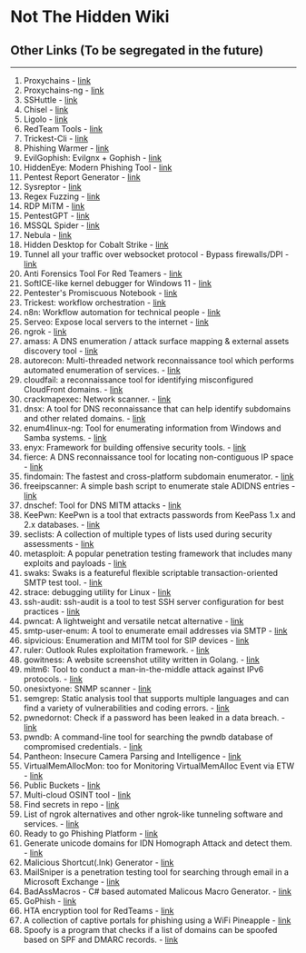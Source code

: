 # Not The Hidden Wiki

## Other Links (To be segregated in the future)
-----

1. Proxychains - [link](https://github.com/haad/proxychains)
2. Proxychains-ng - [link](https://github.com/rofl0r/proxychains-ng)
3. SSHuttle - [link](https://github.com/sshuttle/sshuttle)
4. Chisel - [link](https://github.com/jpillora/chisel)
5. Ligolo - [link](https://github.com/sysdream/ligolo)
6. RedTeam Tools - [link](https://github.com/A-poc/RedTeam-Tools)
7. Trickest-Cli - [link](https://github.com/trickest/trickest-cli)
8. Phishing Warmer - [link](https://github.com/WKL-Sec/Warmer)
9. EvilGophish: Evilgnx + Gophish - [link](https://github.com/fin3ss3g0d/evilgophish)
10. HiddenEye: Modern Phishing Tool - [link](https://github.com/Morsmalleo/HiddenEye)
11. Pentest Report Generator - [link](https://github.com/pwndoc-ng/pwndoc-ng)
12. Sysreptor - [link](https://github.com/Syslifters/sysreptor)
13. Regex Fuzzing - [link](https://github.com/0xacb/recollapse)
14. RDP MiTM - [link](https://github.com/GoSecure/pyrdp)
15. PentestGPT - [link](https://github.com/GreyDGL/PentestGPT)
16. MSSQL Spider - [link](https://github.com/dadevel/mssql-spider)
17. Nebula - [link](https://github.com/slackhq/nebula)
18. Hidden Desktop for Cobalt Strike - [link](https://github.com/WKL-Sec/HiddenDesktop)
19. Tunnel all your traffic over websocket protocol - Bypass firewalls/DPI - [link](https://github.com/erebe/wstunnel)
20. Anti Forensics Tool For Red Teamers - [link](https://github.com/PaulNorman01/Forensia)
21. SoftICE-like kernel debugger for Windows 11 - [link](https://github.com/vitoplantamura/BugChecker)
22. Pentester's Promiscuous Notebook - [link](https://github.com/cpt-kernel/APT)
23. Trickest: workflow orchestration - [link](https://trickest.com/)
24. n8n: Workflow automation for technical people - [link](https://n8n.io/)
25. Serveo: Expose local servers to the internet - [link](https://serveo.net/)
26. ngrok - [link](https://ngrok.com/)
27. amass: A DNS enumeration / attack surface mapping & external assets discovery tool - [link](https://github.com/OWASP/Amass)
28. autorecon: Multi-threaded network reconnaissance tool which performs automated enumeration of services. - [link](https://github.com/Tib3rius/AutoRecon)
29. cloudfail: a reconnaissance tool for identifying misconfigured CloudFront domains. - [link](https://github.com/m0rtem/CloudFail)
30. crackmapexec: Network scanner. - [link](https://github.com/Porchetta-Industries/CrackMapExec)
31. dnsx: A tool for DNS reconnaissance that can help identify subdomains and other related domains. - [link](https://github.com/projectdiscovery/dnsx)
32. enum4linux-ng: Tool for enumerating information from Windows and Samba systems. - [link](https://github.com/cddmp/enum4linux-ng)
33. enyx: Framework for building offensive security tools. - [link](https://github.com/trickster0/enyx)
34. fierce: A DNS reconnaissance tool for locating non-contiguous IP space - [link](https://github.com/mschwager/fierce)
35. findomain: The fastest and cross-platform subdomain enumerator. - [link](https://github.com/findomain/findomain)
36. freeipscanner: A simple bash script to enumerate stale ADIDNS entries - [link](https://github.com/scrt/freeipscanner)
37. dnschef: Tool for DNS MITM attacks - [link](https://github.com/iphelix/dnschef)
38. KeePwn: KeePwn is a tool that extracts passwords from KeePass 1.x and 2.x databases. - [link](https://github.com/Orange-Cyberdefense/KeePwn)
39. seclists: A collection of multiple types of lists used during security assessments - [link](https://github.com/danielmiessler/SecLists)
40. metasploit: A popular penetration testing framework that includes many exploits and payloads - [link](https://github.com/rapid7/metasploit-framework)
41. swaks: Swaks is a featureful flexible scriptable transaction-oriented SMTP test tool. - [link](https://github.com/jetmore/swaks)
42. strace: debugging utility for Linux  - [link](https://github.com/strace/strace)
43. ssh-audit: ssh-audit is a tool to test SSH server configuration for best practices - [link](https://github.com/arthepsy/ssh-audit)
44. pwncat: A lightweight and versatile netcat alternative - [link](https://github.com/calebstewart/pwncat)
45. smtp-user-enum: A tool to enumerate email addresses via SMTP - [link](https://github.com/pentestmonkey/smtp-user-enum)
46. sipvicious: Enumeration and MITM tool for SIP devices - [link](https://github.com/enablesecurity/sipvicious)
47. ruler: Outlook Rules exploitation framework. - [link](https://github.com/sensepost/ruler)
48. gowitness: A website screenshot utility written in Golang. - [link](https://github.com/sensepost/gowitness)
49. mitm6: Tool to conduct a man-in-the-middle attack against IPv6 protocols. - [link](https://github.com/fox-it/mitm6)
50. onesixtyone: SNMP scanner  - [link](https://github.com/trailofbits/onesixtyone)
51. semgrep: Static analysis tool that supports multiple languages and can find a variety of vulnerabilities and coding errors. - [link](https://github.com/returntocorp/semgrep/)
52. pwnedornot: Check if a password has been leaked in a data breach. - [link](https://github.com/thewhiteh4t/pwnedOrNot)
53. pwndb: A command-line tool for searching the pwndb database of compromised credentials. - [link](https://github.com/davidtavarez/pwndb)
54. Pantheon: Insecure Camera Parsing and Intelligence - [link](https://github.com/josh0xA/Pantheon)
55. VirtualMemAllocMon: too for Monitoring VirtualMemAlloc Event via ETW - [link](https://github.com/DamonMohammadbagher/ETWProcessMon2/tree/main/VirtualMemAllocMon/)
56. Public Buckets - [link](https://buckets.grayhatwarfare.com/)
57. Multi-cloud OSINT tool - [link](https://github.com/initstring/cloud_enum)
58. Find secrets in repo - [link](https://github.com/trufflesecurity/trufflehog)
59. List of ngrok alternatives and other ngrok-like tunneling software and services. - [link](https://github.com/anderspitman/awesome-tunneling)
60. Ready to go Phishing Platform - [link](https://github.com/JoelGMSec/EvilnoVNC)
61. Generate unicode domains for IDN Homograph Attack and detect them. - [link](https://github.com/UndeadSec/EvilURL)
62. Malicious Shortcut(.lnk) Generator - [link](https://github.com/it-gorillaz/lnk2pwn)
63. MailSniper is a penetration testing tool for searching through email in a Microsoft Exchange - [link](https://github.com/dafthack/MailSniper)
64. BadAssMacros - C# based automated Malicous Macro Generator. - [link](https://github.com/Inf0secRabbit/BadAssMacros)
65. GoPhish - [link](https://github.com/gophish/gophish)
66. HTA encryption tool for RedTeams - [link](https://github.com/nccgroup/demiguise)
67. A collection of captive portals for phishing using a WiFi Pineapple - [link](https://github.com/kleo/evilportals)
68. Spoofy is a program that checks if a list of domains can be spoofed based on SPF and DMARC records. - [link](https://github.com/MattKeeley/Spoofy)